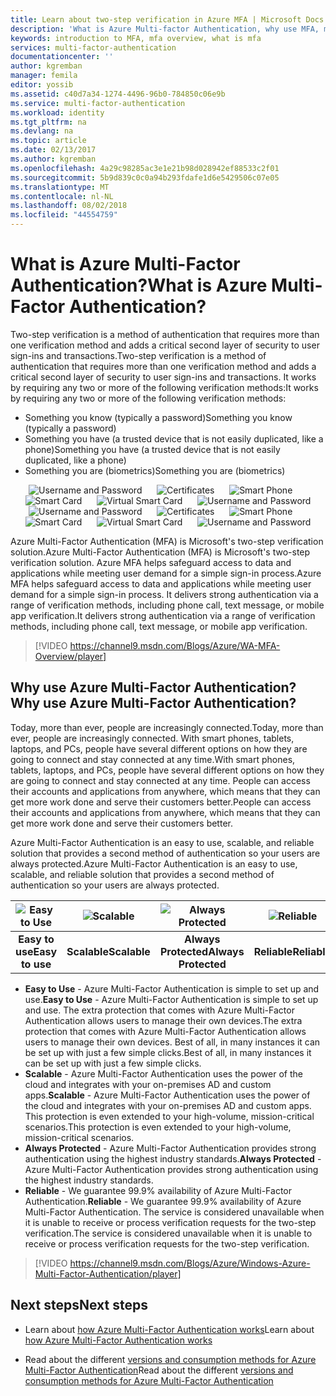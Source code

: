 ```yaml
---
title: Learn about two-step verification in Azure MFA | Microsoft Docs
description: 'What is Azure Multi-factor Authentication, why use MFA, more information about the Multi-factor Authentication client and the different methods and versions available. '
keywords: introduction to MFA, mfa overview, what is mfa
services: multi-factor-authentication
documentationcenter: ''
author: kgremban
manager: femila
editor: yossib
ms.assetid: c40d7a34-1274-4496-96b0-784850c06e9b
ms.service: multi-factor-authentication
ms.workload: identity
ms.tgt_pltfrm: na
ms.devlang: na
ms.topic: article
ms.date: 02/13/2017
ms.author: kgremban
ms.openlocfilehash: 4a29c98285ac3e1e21b98d028942ef88533c2f01
ms.sourcegitcommit: 5b9d839c0c0a94b293fdafe1d6e5429506c07e05
ms.translationtype: MT
ms.contentlocale: nl-NL
ms.lasthandoff: 08/02/2018
ms.locfileid: "44554759"
---
```

# <a name="what-is-azure-multi-factor-authentication"></a><span data-ttu-id="4d901-104">What is Azure Multi-Factor Authentication?</span><span class="sxs-lookup"><span data-stu-id="4d901-104">What is Azure Multi-Factor Authentication?</span></span>
<span data-ttu-id="4d901-105">Two-step verification is a method of authentication that requires more than one verification method and adds a critical second layer of security to user sign-ins and transactions.</span><span class="sxs-lookup"><span data-stu-id="4d901-105">Two-step verification is a method of authentication that requires more than one verification method and adds a critical second layer of security to user sign-ins and transactions.</span></span> <span data-ttu-id="4d901-106">It works by requiring any two or more of the following verification methods:</span><span class="sxs-lookup"><span data-stu-id="4d901-106">It works by requiring any two or more of the following verification methods:</span></span>

* <span data-ttu-id="4d901-107">Something you know (typically a password)</span><span class="sxs-lookup"><span data-stu-id="4d901-107">Something you know (typically a password)</span></span>
* <span data-ttu-id="4d901-108">Something you have (a trusted device that is not easily duplicated, like a phone)</span><span class="sxs-lookup"><span data-stu-id="4d901-108">Something you have (a trusted device that is not easily duplicated, like a phone)</span></span>
* <span data-ttu-id="4d901-109">Something you are (biometrics)</span><span class="sxs-lookup"><span data-stu-id="4d901-109">Something you are (biometrics)</span></span>

<span data-ttu-id="4d901-110"><center>![Username and Password](https://docstestmedia1.blob.core.windows.net/azure-media/articles/multi-factor-authentication/media/multi-factor-authentication/pword.png) &nbsp;&nbsp;&nbsp;&nbsp;&nbsp;![Certificates](https://docstestmedia1.blob.core.windows.net/azure-media/articles/multi-factor-authentication/media/multi-factor-authentication/phone.png) &nbsp;&nbsp;&nbsp;&nbsp;&nbsp;![Smart Phone](https://docstestmedia1.blob.core.windows.net/azure-media/articles/multi-factor-authentication/media/multi-factor-authentication/hware.png) &nbsp;&nbsp;&nbsp;&nbsp;&nbsp;![Smart Card](https://docstestmedia1.blob.core.windows.net/azure-media/articles/multi-factor-authentication/media/multi-factor-authentication/smart.png) &nbsp;&nbsp;&nbsp;&nbsp;&nbsp;![Virtual Smart Card](https://docstestmedia1.blob.core.windows.net/azure-media/articles/multi-factor-authentication/media/multi-factor-authentication/vsmart.png) &nbsp;&nbsp;&nbsp;&nbsp;&nbsp;![Username and Password](https://docstestmedia1.blob.core.windows.net/azure-media/articles/multi-factor-authentication/media/multi-factor-authentication/cert.png)</center></span><span class="sxs-lookup"><span data-stu-id="4d901-110"><center>![Username and Password](https://docstestmedia1.blob.core.windows.net/azure-media/articles/multi-factor-authentication/media/multi-factor-authentication/pword.png) &nbsp;&nbsp;&nbsp;&nbsp;&nbsp;![Certificates](https://docstestmedia1.blob.core.windows.net/azure-media/articles/multi-factor-authentication/media/multi-factor-authentication/phone.png) &nbsp;&nbsp;&nbsp;&nbsp;&nbsp;![Smart Phone](https://docstestmedia1.blob.core.windows.net/azure-media/articles/multi-factor-authentication/media/multi-factor-authentication/hware.png) &nbsp;&nbsp;&nbsp;&nbsp;&nbsp;![Smart Card](https://docstestmedia1.blob.core.windows.net/azure-media/articles/multi-factor-authentication/media/multi-factor-authentication/smart.png) &nbsp;&nbsp;&nbsp;&nbsp;&nbsp;![Virtual Smart Card](https://docstestmedia1.blob.core.windows.net/azure-media/articles/multi-factor-authentication/media/multi-factor-authentication/vsmart.png) &nbsp;&nbsp;&nbsp;&nbsp;&nbsp;![Username and Password](https://docstestmedia1.blob.core.windows.net/azure-media/articles/multi-factor-authentication/media/multi-factor-authentication/cert.png)</center></span></span>

<span data-ttu-id="4d901-111">Azure Multi-Factor Authentication (MFA) is Microsoft's two-step verification solution.</span><span class="sxs-lookup"><span data-stu-id="4d901-111">Azure Multi-Factor Authentication (MFA) is Microsoft's two-step verification solution.</span></span> <span data-ttu-id="4d901-112">Azure MFA helps safeguard access to data and applications while meeting user demand for a simple sign-in process.</span><span class="sxs-lookup"><span data-stu-id="4d901-112">Azure MFA helps safeguard access to data and applications while meeting user demand for a simple sign-in process.</span></span> <span data-ttu-id="4d901-113">It delivers strong authentication via a range of verification methods, including phone call, text message, or mobile app verification.</span><span class="sxs-lookup"><span data-stu-id="4d901-113">It delivers strong authentication via a range of verification methods, including phone call, text message, or mobile app verification.</span></span>

> [!VIDEO https://channel9.msdn.com/Blogs/Azure/WA-MFA-Overview/player]
>
>

## <a name="why-use-azure-multi-factor-authentication"></a><span data-ttu-id="4d901-114">Why use Azure Multi-Factor Authentication?</span><span class="sxs-lookup"><span data-stu-id="4d901-114">Why use Azure Multi-Factor Authentication?</span></span>
<span data-ttu-id="4d901-115">Today, more than ever, people are increasingly connected.</span><span class="sxs-lookup"><span data-stu-id="4d901-115">Today, more than ever, people are increasingly connected.</span></span> <span data-ttu-id="4d901-116">With smart phones, tablets, laptops, and PCs, people have several different options on how they are going to connect and stay connected at any time.</span><span class="sxs-lookup"><span data-stu-id="4d901-116">With smart phones, tablets, laptops, and PCs, people have several different options on how they are going to connect and stay connected at any time.</span></span> <span data-ttu-id="4d901-117">People can access their accounts and applications from anywhere, which means that they can get more work done and serve their customers better.</span><span class="sxs-lookup"><span data-stu-id="4d901-117">People can access their accounts and applications from anywhere, which means that they can get more work done and serve their customers better.</span></span>

<span data-ttu-id="4d901-118">Azure Multi-Factor Authentication is an easy to use, scalable, and reliable solution that provides a second method of authentication so your users are always protected.</span><span class="sxs-lookup"><span data-stu-id="4d901-118">Azure Multi-Factor Authentication is an easy to use, scalable, and reliable solution that provides a second method of authentication so your users are always protected.</span></span>

| ![Easy to Use](https://docstestmedia1.blob.core.windows.net/azure-media/articles/multi-factor-authentication/media/multi-factor-authentication/simple.png) | ![Scalable](https://docstestmedia1.blob.core.windows.net/azure-media/articles/multi-factor-authentication/media/multi-factor-authentication/scalable.png) | ![Always Protected](https://docstestmedia1.blob.core.windows.net/azure-media/articles/multi-factor-authentication/media/multi-factor-authentication/protected.png) | ![Reliable](https://docstestmedia1.blob.core.windows.net/azure-media/articles/multi-factor-authentication/media/multi-factor-authentication/reliable.png) |
|:---:|:---:|:---:|:---:|
| <span data-ttu-id="4d901-123">**Easy to use**</span><span class="sxs-lookup"><span data-stu-id="4d901-123">**Easy to use**</span></span> |<span data-ttu-id="4d901-124">**Scalable**</span><span class="sxs-lookup"><span data-stu-id="4d901-124">**Scalable**</span></span> |<span data-ttu-id="4d901-125">**Always Protected**</span><span class="sxs-lookup"><span data-stu-id="4d901-125">**Always Protected**</span></span> |<span data-ttu-id="4d901-126">**Reliable**</span><span class="sxs-lookup"><span data-stu-id="4d901-126">**Reliable**</span></span> |

* <span data-ttu-id="4d901-127">**Easy to Use** - Azure Multi-Factor Authentication is simple to set up and use.</span><span class="sxs-lookup"><span data-stu-id="4d901-127">**Easy to Use** - Azure Multi-Factor Authentication is simple to set up and use.</span></span> <span data-ttu-id="4d901-128">The extra protection that comes with Azure Multi-Factor Authentication allows users to manage their own devices.</span><span class="sxs-lookup"><span data-stu-id="4d901-128">The extra protection that comes with Azure Multi-Factor Authentication allows users to manage their own devices.</span></span> <span data-ttu-id="4d901-129">Best of all, in many instances it can be set up with just a few simple clicks.</span><span class="sxs-lookup"><span data-stu-id="4d901-129">Best of all, in many instances it can be set up with just a few simple clicks.</span></span>
* <span data-ttu-id="4d901-130">**Scalable** - Azure Multi-Factor Authentication uses the power of the cloud and integrates with your on-premises AD and custom apps.</span><span class="sxs-lookup"><span data-stu-id="4d901-130">**Scalable** - Azure Multi-Factor Authentication uses the power of the cloud and integrates with your on-premises AD and custom apps.</span></span> <span data-ttu-id="4d901-131">This protection is even extended to your high-volume, mission-critical scenarios.</span><span class="sxs-lookup"><span data-stu-id="4d901-131">This protection is even extended to your high-volume, mission-critical scenarios.</span></span>
* <span data-ttu-id="4d901-132">**Always Protected** - Azure Multi-Factor Authentication provides strong authentication using the highest industry standards.</span><span class="sxs-lookup"><span data-stu-id="4d901-132">**Always Protected** - Azure Multi-Factor Authentication provides strong authentication using the highest industry standards.</span></span>
* <span data-ttu-id="4d901-133">**Reliable** - We guarantee 99.9% availability of Azure Multi-Factor Authentication.</span><span class="sxs-lookup"><span data-stu-id="4d901-133">**Reliable** - We guarantee 99.9% availability of Azure Multi-Factor Authentication.</span></span> <span data-ttu-id="4d901-134">The service is considered unavailable when it is unable to receive or process verification requests for the two-step verification.</span><span class="sxs-lookup"><span data-stu-id="4d901-134">The service is considered unavailable when it is unable to receive or process verification requests for the two-step verification.</span></span>

> [!VIDEO https://channel9.msdn.com/Blogs/Azure/Windows-Azure-Multi-Factor-Authentication/player]


## <a name="next-steps"></a><span data-ttu-id="4d901-135">Next steps</span><span class="sxs-lookup"><span data-stu-id="4d901-135">Next steps</span></span>

- <span data-ttu-id="4d901-136">Learn about [how Azure Multi-Factor Authentication works](multi-factor-authentication-how-it-works.md)</span><span class="sxs-lookup"><span data-stu-id="4d901-136">Learn about [how Azure Multi-Factor Authentication works](multi-factor-authentication-how-it-works.md)</span></span>

- <span data-ttu-id="4d901-137">Read about the different [versions and consumption methods for Azure Multi-Factor Authentication](multi-factor-authentication-versions-plans.md)</span><span class="sxs-lookup"><span data-stu-id="4d901-137">Read about the different [versions and consumption methods for Azure Multi-Factor Authentication](multi-factor-authentication-versions-plans.md)</span></span>










